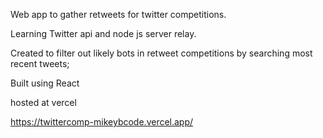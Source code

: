 Web app to gather retweets for twitter competitions.

Learning Twitter api and node js server relay.

Created to filter out likely bots in retweet competitions by searching most recent tweets;

Built using React


hosted at vercel

https://twittercomp-mikeybcode.vercel.app/
